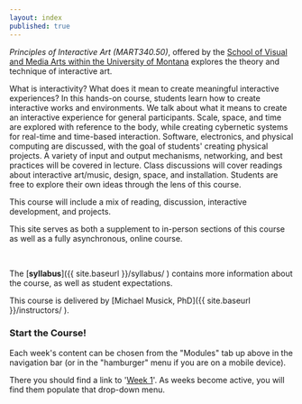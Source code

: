 ```yaml
---
layout: index
published: true
---
```



_Principles of Interactive Art (MART340.50)_, offered by the [School of Visual and Media Arts within the University of Montana](https://www.umt.edu/svma/) explores the theory and technique of interactive art.

What is interactivity? What does it mean to create meaningful interactive experiences? In this hands-on course, students learn how to create interactive works and environments. We talk about what it means to create an interactive experience for general participants. Scale, space, and time are explored with reference to the body, while creating cybernetic systems for real-time and time-based interaction. Software, electronics, and physical computing are discussed, with the goal of students' creating physical projects. A variety of input and output mechanisms, networking, and best practices will be covered in lecture. Class discussions will cover readings about interactive art/music, design, space, and installation. Students are free to explore their own ideas through the lens of this course.

This course will include a mix of reading, discussion, interactive development, and projects.

This site serves as both a supplement to in-person sections of this course as well as a fully asynchronous, online course.


<br />


The [**syllabus**]({{ site.baseurl }}/syllabus/ ) contains more information about the course, as well as student expectations.


This course is delivered by [Michael Musick, PhD]({{ site.baseurl }}/instructors/ ).


### Start the Course!

Each week's content can be chosen from the "Modules" tab up above in the navigation bar (or in the "hamburger" menu if you are on a mobile device).

There you should find a link to '[Week 1]({{site.baseurl}}/modules/week-1/welcome/)'. As weeks become active, you will find them populate that drop-down menu.

<!-- <div class="embed-responsive embed-responsive-16by9"><iframe class="embed-responsive-item" src="https://www.youtube.com/embed/xE7-fWrOkaQ" frameborder="0" allowfullscreen></iframe></div> -->
